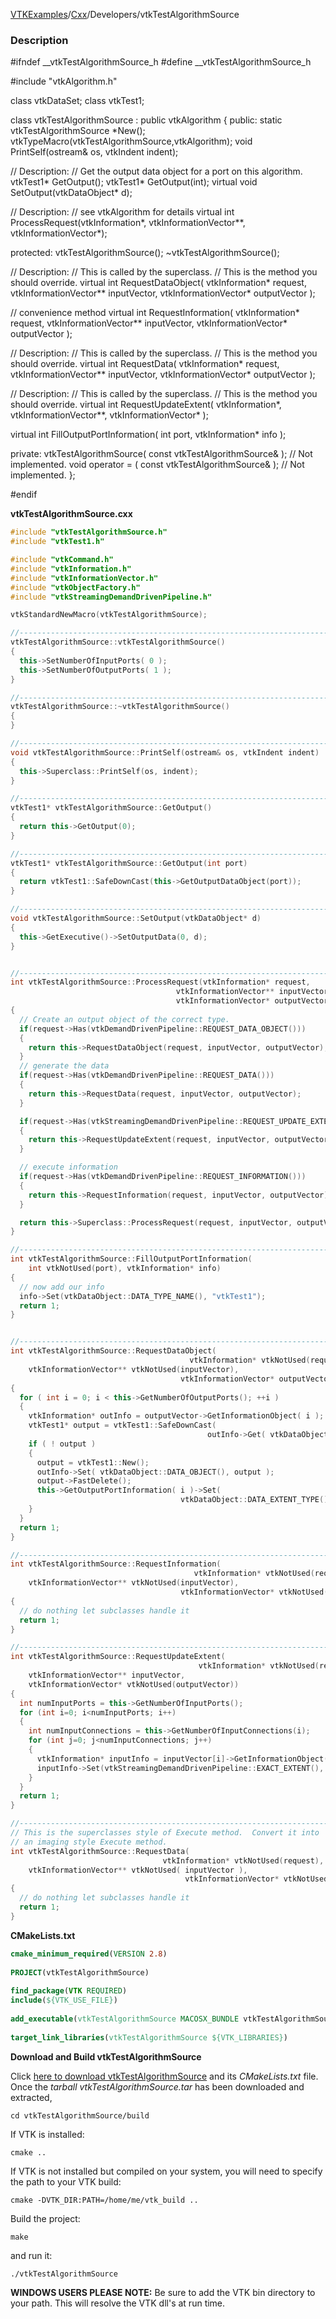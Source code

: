 [VTKExamples](Home)/[Cxx](Cxx)/Developers/vtkTestAlgorithmSource

### Description
<source lang="cpp">
#ifndef __vtkTestAlgorithmSource_h
#define __vtkTestAlgorithmSource_h

#include "vtkAlgorithm.h"

class vtkDataSet;
class vtkTest1;

class vtkTestAlgorithmSource : public vtkAlgorithm
{
public:
  static vtkTestAlgorithmSource *New();
  vtkTypeMacro(vtkTestAlgorithmSource,vtkAlgorithm);
  void PrintSelf(ostream& os, vtkIndent indent);

  // Description:
  // Get the output data object for a port on this algorithm.
  vtkTest1* GetOutput();
  vtkTest1* GetOutput(int);
  virtual void SetOutput(vtkDataObject* d);

  // Description:
  // see vtkAlgorithm for details
  virtual int ProcessRequest(vtkInformation*,
                             vtkInformationVector**,
                             vtkInformationVector*);

protected:
  vtkTestAlgorithmSource();
  ~vtkTestAlgorithmSource();

  // Description:
  // This is called by the superclass.
  // This is the method you should override.
  virtual int RequestDataObject(
    vtkInformation* request,
    vtkInformationVector** inputVector,
    vtkInformationVector* outputVector );

  // convenience method
  virtual int RequestInformation(
    vtkInformation* request,
    vtkInformationVector** inputVector,
    vtkInformationVector* outputVector );

  // Description:
  // This is called by the superclass.
  // This is the method you should override.
  virtual int RequestData(
    vtkInformation* request,
    vtkInformationVector** inputVector,
    vtkInformationVector* outputVector );

  // Description:
  // This is called by the superclass.
  // This is the method you should override.
  virtual int RequestUpdateExtent(
    vtkInformation*,
    vtkInformationVector**,
    vtkInformationVector* );

  virtual int FillOutputPortInformation( int port, vtkInformation* info );

private:
  vtkTestAlgorithmSource( const vtkTestAlgorithmSource& ); // Not implemented.
  void operator = ( const vtkTestAlgorithmSource& );  // Not implemented.
};

#endif
</source>

**vtkTestAlgorithmSource.cxx**
```c++
#include "vtkTestAlgorithmSource.h"
#include "vtkTest1.h"

#include "vtkCommand.h"
#include "vtkInformation.h"
#include "vtkInformationVector.h"
#include "vtkObjectFactory.h"
#include "vtkStreamingDemandDrivenPipeline.h"

vtkStandardNewMacro(vtkTestAlgorithmSource);

//----------------------------------------------------------------------------
vtkTestAlgorithmSource::vtkTestAlgorithmSource()
{
  this->SetNumberOfInputPorts( 0 );
  this->SetNumberOfOutputPorts( 1 );
}

//----------------------------------------------------------------------------
vtkTestAlgorithmSource::~vtkTestAlgorithmSource()
{
}

//----------------------------------------------------------------------------
void vtkTestAlgorithmSource::PrintSelf(ostream& os, vtkIndent indent)
{
  this->Superclass::PrintSelf(os, indent);
}

//----------------------------------------------------------------------------
vtkTest1* vtkTestAlgorithmSource::GetOutput()
{
  return this->GetOutput(0);
}

//----------------------------------------------------------------------------
vtkTest1* vtkTestAlgorithmSource::GetOutput(int port)
{
  return vtkTest1::SafeDownCast(this->GetOutputDataObject(port));
}

//----------------------------------------------------------------------------
void vtkTestAlgorithmSource::SetOutput(vtkDataObject* d)
{
  this->GetExecutive()->SetOutputData(0, d);
}


//----------------------------------------------------------------------------
int vtkTestAlgorithmSource::ProcessRequest(vtkInformation* request,
                                     vtkInformationVector** inputVector,
                                     vtkInformationVector* outputVector)
{
  // Create an output object of the correct type.
  if(request->Has(vtkDemandDrivenPipeline::REQUEST_DATA_OBJECT()))
  {
    return this->RequestDataObject(request, inputVector, outputVector);
  }
  // generate the data
  if(request->Has(vtkDemandDrivenPipeline::REQUEST_DATA()))
  {
    return this->RequestData(request, inputVector, outputVector);
  }

  if(request->Has(vtkStreamingDemandDrivenPipeline::REQUEST_UPDATE_EXTENT()))
  {
    return this->RequestUpdateExtent(request, inputVector, outputVector);
  }

  // execute information
  if(request->Has(vtkDemandDrivenPipeline::REQUEST_INFORMATION()))
  {
    return this->RequestInformation(request, inputVector, outputVector);
  }

  return this->Superclass::ProcessRequest(request, inputVector, outputVector);
}

//----------------------------------------------------------------------------
int vtkTestAlgorithmSource::FillOutputPortInformation(
    int vtkNotUsed(port), vtkInformation* info)
{
  // now add our info
  info->Set(vtkDataObject::DATA_TYPE_NAME(), "vtkTest1");
  return 1;
}


//----------------------------------------------------------------------------
int vtkTestAlgorithmSource::RequestDataObject(
                                        vtkInformation* vtkNotUsed(request),
    vtkInformationVector** vtkNotUsed(inputVector),
                                      vtkInformationVector* outputVector )
{
  for ( int i = 0; i < this->GetNumberOfOutputPorts(); ++i )
  {
    vtkInformation* outInfo = outputVector->GetInformationObject( i );
    vtkTest1* output = vtkTest1::SafeDownCast(
                                            outInfo->Get( vtkDataObject::DATA_OBJECT() ) );
    if ( ! output )
    {
      output = vtkTest1::New();
      outInfo->Set( vtkDataObject::DATA_OBJECT(), output );
      output->FastDelete();
      this->GetOutputPortInformation( i )->Set(
                                      vtkDataObject::DATA_EXTENT_TYPE(), output->GetExtentType() );
    }
  }
  return 1;
}

//----------------------------------------------------------------------------
int vtkTestAlgorithmSource::RequestInformation(
                                         vtkInformation* vtkNotUsed(request),
    vtkInformationVector** vtkNotUsed(inputVector),
                                      vtkInformationVector* vtkNotUsed(outputVector))
{
  // do nothing let subclasses handle it
  return 1;
}

//----------------------------------------------------------------------------
int vtkTestAlgorithmSource::RequestUpdateExtent(
                                          vtkInformation* vtkNotUsed(request),
    vtkInformationVector** inputVector,
    vtkInformationVector* vtkNotUsed(outputVector))
{
  int numInputPorts = this->GetNumberOfInputPorts();
  for (int i=0; i<numInputPorts; i++)
  {
    int numInputConnections = this->GetNumberOfInputConnections(i);
    for (int j=0; j<numInputConnections; j++)
    {
      vtkInformation* inputInfo = inputVector[i]->GetInformationObject(j);
      inputInfo->Set(vtkStreamingDemandDrivenPipeline::EXACT_EXTENT(), 1);
    }
  }
  return 1;
}

//----------------------------------------------------------------------------
// This is the superclasses style of Execute method.  Convert it into
// an imaging style Execute method.
int vtkTestAlgorithmSource::RequestData(
                                  vtkInformation* vtkNotUsed(request),
    vtkInformationVector** vtkNotUsed( inputVector ),
                                       vtkInformationVector* vtkNotUsed(outputVector) )
{
  // do nothing let subclasses handle it
  return 1;
}
```
**CMakeLists.txt**
```cmake
cmake_minimum_required(VERSION 2.8)
 
PROJECT(vtkTestAlgorithmSource)
 
find_package(VTK REQUIRED)
include(${VTK_USE_FILE})
 
add_executable(vtkTestAlgorithmSource MACOSX_BUNDLE vtkTestAlgorithmSource.cxx)
 
target_link_libraries(vtkTestAlgorithmSource ${VTK_LIBRARIES})
```

**Download and Build vtkTestAlgorithmSource**

Click [here to download vtkTestAlgorithmSource](https://github.com/lorensen/VTKWikiExamplesTarballs/raw/master/vtkTestAlgorithmSource.tar) and its *CMakeLists.txt* file.
Once the *tarball vtkTestAlgorithmSource.tar* has been downloaded and extracted,
```
cd vtkTestAlgorithmSource/build 
```
If VTK is installed:
```
cmake ..
```
If VTK is not installed but compiled on your system, you will need to specify the path to your VTK build:
```
cmake -DVTK_DIR:PATH=/home/me/vtk_build ..
```
Build the project:
```
make
```
and run it:
```
./vtkTestAlgorithmSource
```
**WINDOWS USERS PLEASE NOTE:** Be sure to add the VTK bin directory to your path. This will resolve the VTK dll's at run time.

